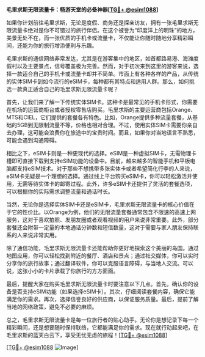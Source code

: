 **毛里求斯无限流量卡：畅游天堂的必备神器[[TG💪+ @esim1088](https://t.me/s/esim1088)]**

如果你计划前往毛里求斯，无论是度假、商务还是探亲访友，拥有一张毛里求斯无限流量卡绝对是你不可错过的旅行伴侣。在这个被誉为“印度洋上的明珠”的地方，美景无处不在，而一张优质的手机卡或流量卡，不仅能让你随时随地分享精彩瞬间，还能为你的旅行增添便利与乐趣。

毛里求斯的通信网络非常发达，尤其是在游客集中的地区，如首都路易港、海滩度假村以及主要景点，信号覆盖极为完善。然而，对于初次来到这里的游客来说，选择一款适合自己的手机卡或流量卡却并不简单。市面上有各种各样的产品，从传统的实体SIM卡到如今流行的eSIM卡，每种都有其特点和适用人群。那么，如何挑选一款真正适合自己的毛里求斯无限流量卡呢？

首先，让我们来了解一下传统实体SIM卡。这种卡是最常见的手机卡形式，你需要在机场的运营商柜台或者授权零售店购买。毛里求斯的主要运营商包括Orange、MTS和CIEL，它们提供的套餐各有特色。比如，Orange提供多种流量套餐，从基础的5GB到无限制流量不等，价格也相对合理。不过，使用实体SIM卡需要你亲自去办理，这可能会浪费你在旅途中的宝贵时间。而且，如果你对当地语言不熟悉，可能会遇到沟通障碍。

相比之下，eSIM卡则是一种更现代的选择。eSIM是一种虚拟SIM卡，无需物理卡槽即可直接下载到支持eSIM功能的设备中。目前，越来越多的智能手机和平板电脑都支持eSIM技术。对于那些不想携带多张实体卡或者希望简化行李的人来说，eSIM卡无疑是一个理想的选择。通过线上平台购买eSIM卡，你可以轻松激活并使用，无需等待实体卡的邮寄过程。此外，许多eSIM卡还提供了灵活的套餐选项，可以根据你的实际需求调整流量和通话时长。

当然，无论你是选择实体SIM卡还是eSIM卡，毛里求斯无限流量卡的核心价值在于它的性价比。以Orange为例，他们的无限流量套餐通常包含不限速的高速上网服务，这对于喜欢拍照、发朋友圈或者观看视频的用户来说非常重要。此外，部分套餐还会附带一定量的本地通话分钟数和短信数量，这对于需要与家人朋友保持联系的人来说非常实用。

除了通信功能，毛里求斯无限流量卡还能帮助你更好地探索这个美丽的岛国。通过地图应用，你可以轻松找到附近的餐厅、酒店和景点；通过社交媒体，你可以实时分享你的旅行故事；通过翻译软件，你可以克服语言障碍，与当地人交流。可以说，这张小小的卡片承载了你旅行的方方面面。

最后，提醒大家在购买毛里求斯无限流量卡时要注意以下几点。首先，确认你的设备是否支持eSIM功能（如果选择eSIM卡）。其次，仔细阅读套餐内容，确保它能满足你的需求。再次，选择信誉良好的供应商，以保证服务质量。最后，提前了解当地的网络政策，避免不必要的麻烦。

总之，毛里求斯无限流量卡是每一位旅行者的贴心助手。无论你是想记录下每一个精彩瞬间，还是想要随时保持联络，它都能满足你的需求。现在就行动起来吧，在毛里求斯的蓝天白云下，享受无忧无虑的旅程！[[TG💪+ @esim1088](https://t.me/s/esim1088)]

[[TG💪+ @esim1088](https://t.me/s/esim1088) ![Image](https://i.postimg.cc/4NQfJmqS/Snipaste-2025-05-13-00-14-12.png)]